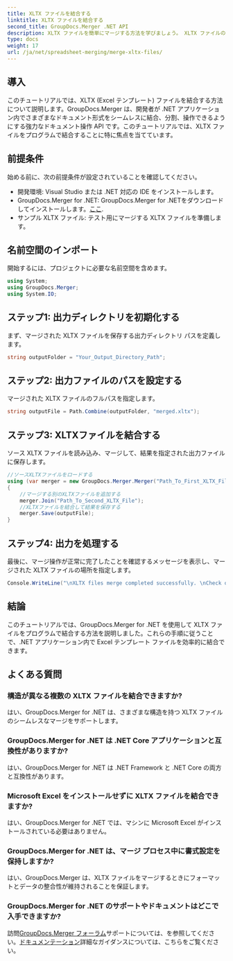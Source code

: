 ```yaml
---
title: XLTX ファイルを結合する
linktitle: XLTX ファイルを結合する
second_title: GroupDocs.Merger .NET API
description: XLTX ファイルを簡単にマージする方法を学びましょう。 XLTX ファイルのマージを開始し、ドキュメント管理タスクを効率的に合理化します。
type: docs
weight: 17
url: /ja/net/spreadsheet-merging/merge-xltx-files/
---
```

## 導入
このチュートリアルでは、XLTX (Excel テンプレート) ファイルを結合する方法について説明します。GroupDocs.Merger は、開発者が .NET アプリケーション内でさまざまなドキュメント形式をシームレスに結合、分割、操作できるようにする強力なドキュメント操作 API です。このチュートリアルでは、XLTX ファイルをプログラムで結合することに特に焦点を当てています。
## 前提条件
始める前に、次の前提条件が設定されていることを確認してください。
- 開発環境: Visual Studio または .NET 対応の IDE をインストールします。
-  GroupDocs.Merger for .NET: GroupDocs.Merger for .NETをダウンロードしてインストールします。[ここ](https://releases.groupdocs.com/merger/net/).
- サンプル XLTX ファイル: テスト用にマージする XLTX ファイルを準備します。

## 名前空間のインポート
開始するには、プロジェクトに必要な名前空間を含めます。
```csharp
using System; 
using GroupDocs.Merger;
using System.IO;
```
## ステップ1: 出力ディレクトリを初期化する
まず、マージされた XLTX ファイルを保存する出力ディレクトリ パスを定義します。
```csharp
string outputFolder = "Your_Output_Directory_Path";
```
## ステップ2: 出力ファイルのパスを設定する
マージされた XLTX ファイルのフルパスを指定します。
```csharp
string outputFile = Path.Combine(outputFolder, "merged.xltx");
```
## ステップ3: XLTXファイルを結合する
ソース XLTX ファイルを読み込み、マージして、結果を指定された出力ファイルに保存します。
```csharp
//ソースXLTXファイルをロードする
using (var merger = new GroupDocs.Merger.Merger("Path_To_First_XLTX_File"))
{
    //マージする別のXLTXファイルを追加する
    merger.Join("Path_To_Second_XLTX_File");
    //XLTXファイルを結合して結果を保存する
    merger.Save(outputFile);
}
```
## ステップ4: 出力を処理する
最後に、マージ操作が正常に完了したことを確認するメッセージを表示し、マージされた XLTX ファイルの場所を指定します。
```csharp
Console.WriteLine("\nXLTX files merge completed successfully. \nCheck output in {0}", outputFolder);
```

## 結論
このチュートリアルでは、GroupDocs.Merger for .NET を使用して XLTX ファイルをプログラムで結合する方法を説明しました。これらの手順に従うことで、.NET アプリケーション内で Excel テンプレート ファイルを効率的に結合できます。

## よくある質問
### 構造が異なる複数の XLTX ファイルを結合できますか?
はい、GroupDocs.Merger for .NET は、さまざまな構造を持つ XLTX ファイルのシームレスなマージをサポートします。
### GroupDocs.Merger for .NET は .NET Core アプリケーションと互換性がありますか?
はい、GroupDocs.Merger for .NET は .NET Framework と .NET Core の両方と互換性があります。
### Microsoft Excel をインストールせずに XLTX ファイルを結合できますか?
はい、GroupDocs.Merger for .NET では、マシンに Microsoft Excel がインストールされている必要はありません。
### GroupDocs.Merger for .NET は、マージ プロセス中に書式設定を保持しますか?
はい、GroupDocs.Merger は、XLTX ファイルをマージするときにフォーマットとデータの整合性が維持されることを保証します。
### GroupDocs.Merger for .NET のサポートやドキュメントはどこで入手できますか?
訪問[GroupDocs.Merger フォーラム](https://forum.groupdocs.com/c/merger/32)サポートについては、を参照してください。[ドキュメンテーション](https://reference.groupdocs.com/merger/net/)詳細なガイダンスについては、こちらをご覧ください。